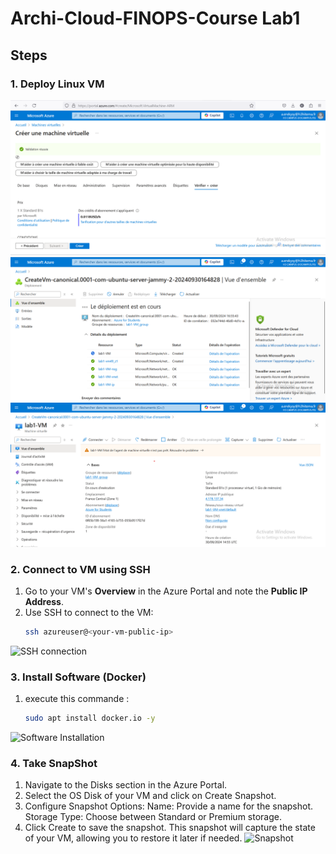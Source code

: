 # Archi-Cloud-FINOPS-Course Lab1

## Steps

### 1. Deploy Linux VM

![Azure VM1](./VM-Creation-1.png)
![Azure VM2](./VM-Creation-2.png)
![Azure VM3](./VM-Creation-3.png)

### 2. Connect to VM using SSH

1. Go to your VM's **Overview** in the Azure Portal and note the **Public IP Address**.
2. Use SSH to connect to the VM:
   ```bash
   ssh azureuser@<your-vm-public-ip>
![SSH connection](./connectionssh.png)   


### 3. Install Software (Docker)

1. execute this commande : 
    ```bash
    sudo apt install docker.io -y
![Software Installation](./installingDocker.png) 

### 4. Take SnapShot

1. Navigate to the Disks section in the Azure Portal.
2. Select the OS Disk of your VM and click on Create Snapshot.
3. Configure Snapshot Options:
    Name: Provide a name for the snapshot.
    Storage Type: Choose between Standard or Premium storage.
4. Click Create to save the snapshot. This snapshot will capture the state of your VM, allowing you to restore it later if needed.
![Snapshot](./CreationSnapshot.png) 
